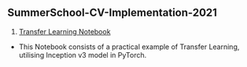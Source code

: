 ## SummerSchool-CV-Implementation-2021
1. [Transfer Learning Notebook](https://colab.research.google.com/drive/19srANmNmRYnpoQkaam_tP2IyrpzidiTP#scrollTo=E-aB400rkx1a) 

* This Notebook consists of a practical example of Transfer Learning, utilising Inception v3 model in PyTorch.<br>
